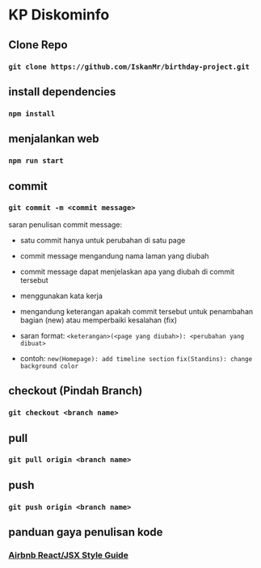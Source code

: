# KP Diskominfo

## Clone Repo
### `git clone https://github.com/IskanMr/birthday-project.git`

## install dependencies
### `npm install`

## menjalankan web
### `npm run start`

## commit
### `git commit -m <commit message>`
saran penulisan commit message:
- satu commit hanya untuk perubahan di satu page
- commit message mengandung nama laman yang diubah
- commit message dapat menjelaskan apa yang diubah di commit tersebut
- menggunakan kata kerja
- mengandung keterangan apakah commit tersebut untuk penambahan bagian (new) atau memperbaiki kesalahan (fix)

- saran format: `<keterangan>(<page yang diubah>): <perubahan yang dibuat>`
- contoh:
`new(Homepage): add timeline section`
`fix(Standins): change background color`

## checkout (Pindah Branch)
### `git checkout <branch name>`

## pull
### `git pull origin <branch name>`

## push
### `git push origin <branch name>`

## panduan gaya penulisan kode
### [Airbnb React/JSX Style Guide](https://airbnb.io/javascript/react/)


